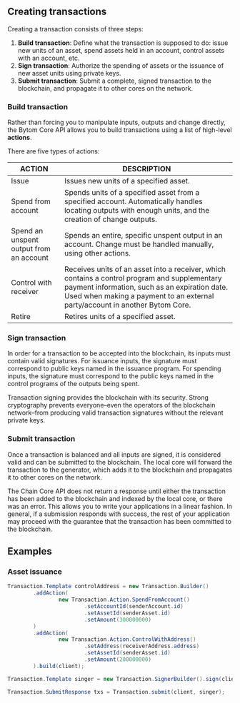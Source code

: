 ## Creating transactions

Creating a transaction consists of three steps:

1. **Build transaction**: Define what the transaction is supposed to do: issue new units of an asset, spend assets held in an account, control assets with an account, etc.
2. **Sign transaction**: Authorize the spending of assets or the issuance of new asset units using private keys.
3. **Submit transaction**: Submit a complete, signed transaction to the blockchain, and propagate it to other cores on the network.

### Build transaction

Rather than forcing you to manipulate inputs, outputs and change directly, the Bytom Core API allows you to build transactions using a list of high-level **actions**.

There are five types of actions:

| ACTION                                  | DESCRIPTION                                                  |
| --------------------------------------- | ------------------------------------------------------------ |
| Issue                                   | Issues new units of a specified asset.                       |
| Spend from account                      | Spends units of a specified asset from a specified account. Automatically handles locating outputs with enough units, and the creation of change outputs. |
| Spend an unspent output from an account | Spends an entire, specific unspent output in an account. Change must be handled manually, using other actions. |
| Control with receiver                   | Receives units of an asset into a receiver, which contains a control program and supplementary payment information, such as an expiration date. Used when making a payment to an external party/account in another Bytom Core. |
| Retire                                  | Retires units of a specified asset.                          |

### Sign transaction

In order for a transaction to be accepted into the blockchain, its inputs must contain valid signatures. For issuance inputs, the signature must correspond to public keys named in the issuance program. For spending inputs, the signature must correspond to the public keys named in the control programs of the outputs being spent.

Transaction signing provides the blockchain with its security. Strong cryptography prevents everyone–even the operators of the blockchain network–from producing valid transaction signatures without the relevant private keys.

### Submit transaction

Once a transaction is balanced and all inputs are signed, it is considered valid and can be submitted to the blockchain. The local core will forward the transaction to the generator, which adds it to the blockchain and propagates it to other cores on the network. 

The Chain Core API does not return a response until either the transaction has been added to the blockchain and indexed by the local core, or there was an error. This allows you to write your applications in a linear fashion. In general, if a submission responds with success, the rest of your application may proceed with the guarantee that the transaction has been committed to the blockchain.



## Examples

### Asset issuance

```java
Transaction.Template controlAddress = new Transaction.Builder()
        .addAction(
                new Transaction.Action.SpendFromAccount()
                        .setAccountId(senderAccount.id)
                        .setAssetId(senderAsset.id)
                        .setAmount(300000000)
        )
        .addAction(
                new Transaction.Action.ControlWithAddress()
                        .setAddress(receiverAddress.address)
                        .setAssetId(senderAsset.id)
                        .setAmount(200000000)
        ).build(client);

Transaction.Template singer = new Transaction.SignerBuilder().sign(client, controlAddress, "123456");

Transaction.SubmitResponse txs = Transaction.submit(client, singer);
```

